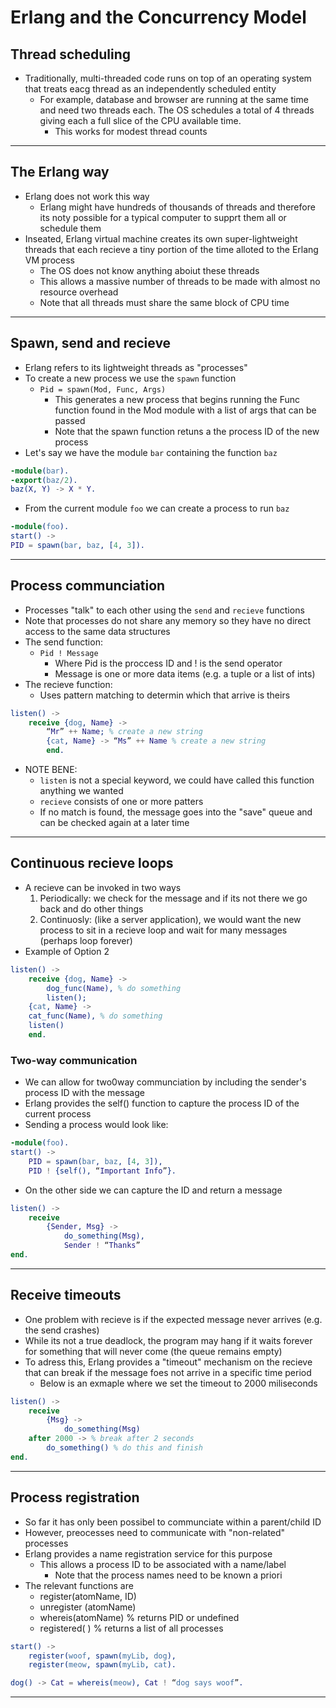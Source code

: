 # Erlang and the Concurrency Model 
## Thread scheduling
- Traditionally, multi-threaded code runs on top of an operating system that treats eacg thread as an independently scheduled entity
	- For example, database and browser are running at the same time and need two threads each. The OS schedules a total of 4 threads giving each a full slice of the CPU available time.
		- This works for modest thread counts
---
## The Erlang way
- Erlang does not work this way 
	- Erlang might have hundreds of thousands of threads and therefore its noty possible for a typical computer to supprt them all or schedule them 
- Inseated, Erlang virtual machine creates its own super-lightweight threads that each recieve a tiny portion of the time alloted to the Erlang VM process
	- The OS does not know anything aboiut these threads
	- This allows a massive number of threads to be made with almost no resource overhead
	- Note that all threads must share the same block of CPU time
---
## Spawn, send and recieve 
- Erlang refers to its lightweight threads as "processes"
- To create a new process we use the `spawn` function
	- `Pid = spawn(Mod, Func, Args)`
		- This generates a new process that begins running the Func function found in the Mod module with a list of args that can be passed 
		- Note that the spawn function retuns a the process ID of the new process 
- Let's say we have the module `bar` containing the function `baz`
```Erlang 
-module(bar). 
-export(baz/2). 
baz(X, Y) -> X * Y.
```
- From the current module `foo` we can create a process to run `baz`
```Erlang
-module(foo).
start() -> 
PID = spawn(bar, baz, [4, 3]).
```

---
## Process communciation
- Processes "talk" to each other using the `send` and `recieve` functions 
- Note that processes do not share any memory so they have no direct access to the same data structures
- The send function:
	- `Pid ! Message`
		- Where Pid is the proccess ID and ! is the send operator 
		- Message is one or more data items (e.g. a tuple or a list of ints)
- The recieve function: 
	- Uses pattern matching to determin which that arrive is theirs
```Erlang
listen() -> 
	receive {dog, Name} -> 
		“Mr” ++ Name; % create a new string 
		{cat, Name} -> “Ms” ++ Name % create a new string 
		end.
```
- NOTE BENE: 
	- `listen` is not a special keyword, we could have called this function anything we wanted
	- `recieve` consists of one or more patters
	- If no match is found, the message goes into the "save" queue and can be checked again at a later time
---
## Continuous recieve loops
- A recieve can be invoked in two ways
	1. Periodically: we check for the message and if its not there we go back and do other things
	2. Continuosly: (like a server application), we would want the new process to sit in a recieve loop and wait for many messages (perhaps loop forever)
- Example of Option 2
```Erlang
listen() -> 
	receive {dog, Name} -> 
		dog_func(Name), % do something 
		listen(); 
	{cat, Name} -> 
	cat_func(Name), % do something 
	listen() 
	end.
```
### Two-way communication 
- We can allow for two0way communciation by including the sender's process ID with the message
- Erlang provides the self() function to capture the process ID of the current process
- Sending a process would look like: 
```Erlang 
-module(foo). 
start() -> 
	PID = spawn(bar, baz, [4, 3]), 
	PID ! {self(), “Important Info”}.
```
- On the other side we can capture the ID and return a message
```Erlang
listen() -> 
	receive 
		{Sender, Msg} -> 
			do_something(Msg), 
			Sender ! “Thanks” 
end.
```
---
## Receive timeouts
- One problem with recieve is if the expected message never arrives (e.g. the send crashes)
- While its not a true deadlock, the program may hang if it waits forever for something that will never come (the queue remains empty)
- To adress this, Erlang provides a "timeout" mechanism on the recieve that can break if the message foes not arrive in a specific time period 
	- Below is an exmaple where we set the timeout to 2000 miliseconds
```Erlang
listen() -> 
	receive 
		{Msg} -> 
			do_something(Msg) 
	after 2000 -> % break after 2 seconds 
		do_something() % do this and finish 
end.
```
---
## Process registration
- So far it has only been possibel to communciate within a parent/child ID 
- However, preocesses need to communicate with "non-related" processes 
- Erlang provides a name registration service for this purpose
	- This allows a process ID to be associated with a name/label 
		- Note that the process names need to be known a priori
- The relevant functions are
	- register(atomName, ID) 
	- unregister (atomName)
	- whereis(atomName) % returns PID or undefined 
	- registered( ) % returns a list of all processes
```Erlang
start() -> 
	register(woof, spawn(myLib, dog), 
	register(meow, spawn(myLib, cat).
```
```Erlang
dog() -> Cat = whereis(meow), Cat ! “dog says woof”.
```
---
